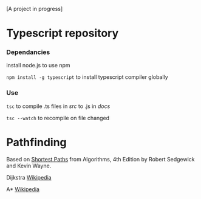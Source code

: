 [A project in progress]

# Typescript repository

### Dependancies

install node.js to use npm

``npm install -g typescript`` to install typescript compiler globally

### Use

``tsc`` to compile .ts files in *src* to .js in *docs*

``tsc --watch`` to recompile on file changed

# Pathfinding

Based on [Shortest Paths](https://algs4.cs.princeton.edu/44sp/) from Algorithms, 4th Edition by Robert Sedgewick and Kevin Wayne.

Dijkstra [Wikipedia](https://en.wikipedia.org/wiki/Dijkstra%27s_algorithm)

A* [Wikipedia](https://en.wikipedia.org/wiki/A*_search_algorithm)
